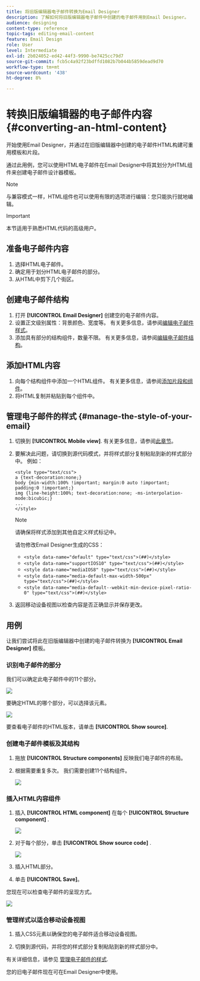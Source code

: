 ```yaml
---
title: 将旧版编辑器电子邮件转换为Email Designer
description: 了解如何将旧版编辑器电子邮件中创建的电子邮件用到Email Designer。
audience: designing
content-type: reference
topic-tags: editing-email-content
feature: Email Design
role: User
level: Intermediate
exl-id: 2b024052-ed42-44f3-9990-be7425cc79d7
source-git-commit: fcb5c4a92f23bdffd1082b7b044b5859dead9d70
workflow-type: tm+mt
source-wordcount: '438'
ht-degree: 8%

---
```


# 转换旧版编辑器的电子邮件内容 {#converting-an-html-content}

开始使用Email Designer，并通过在旧版编辑器中创建的电子邮件HTML构建可重用模板和片段。

通过此用例，您可以使用HTML电子邮件在Email Designer中将其划分为HTML组件来创建电子邮件设计器模板。

>[!NOTE]
>
>与兼容模式一样，HTML组件也可以使用有限的选项进行编辑：您只能执行就地编辑。

>[!IMPORTANT]
>
>本节适用于熟悉HTML代码的高级用户。

## 准备电子邮件内容

1. 选择HTML电子邮件。
1. 确定用于划分HTML电子邮件的部分。
1. 从HTML中剪下几个街区。

## 创建电子邮件结构

1. 打开 **[!UICONTROL Email Designer]**  创建空的电子邮件内容。
1. 设置正文级别属性：背景颜色、宽度等。 有关更多信息，请参阅[编辑电子邮件样式](../../designing/using/styles.md)。
1. 添加具有部分的结构组件，数量不限。 有关更多信息，请参阅[编辑电子邮件结构](../../designing/using/designing-from-scratch.md#defining-the-email-structure)。

## 添加HTML内容

1. 向每个结构组件中添加一个HTML组件。 有关更多信息，请参阅[添加片段和组件](../../designing/using/designing-from-scratch.md#defining-the-email-structure)。
1. 将HTML复制并粘贴到每个组件中。

## 管理电子邮件的样式 {#manage-the-style-of-your-email}

1. 切换到 **[!UICONTROL Mobile view]**. 有关更多信息，请参阅[此章节](../../designing/using/plain-text-html-modes.md#switching-to-mobile-view)。

1. 要解决此问题，请切换到源代码模式，并将样式部分复制粘贴到新的样式部分中。 例如：

   ```
   <style type="text/css">
   a {text-decoration:none;}
   body {min-width:100% !important; margin:0 auto !important; padding:0 !important;}
   img {line-height:100%; text-decoration:none; -ms-interpolation-mode:bicubic;}
   ...
   </style>
   ```

   >[!NOTE]
   >
   >请确保将样式添加到其他自定义样式标记中。
   >
   >请勿修改Email Designer生成的CSS：
   >
   >* `<style data-name="default" type="text/css">(##)</style>`
   >* `<style data-name="supportIOS10" type="text/css">(##)</style>`
   >* `<style data-name="mediaIOS8" type="text/css">(##)</style>`
   >* `<style data-name="media-default-max-width-500px" type="text/css">(##)</style>`
   >* `<style data-name="media-default--webkit-min-device-pixel-ratio-0" type="text/css">(##)</style>`

1. 返回移动设备视图以检查内容是否正确显示并保存更改。

## 用例

让我们尝试将此在旧版编辑器中创建的电子邮件转换为 **[!UICONTROL Email Designer]** 模板。

### 识别电子邮件的部分

我们可以确定此电子邮件中的11个部分。

![](assets/html-dce-view-mail.png)

要确定HTML的哪个部分，可以选择该元素。

![](assets/breadcrumbs.png)

要查看电子邮件的HTML版本，请单击 **[!UICONTROL Show source]**.

### 创建电子邮件模板及其结构

1. 拖放 **[!UICONTROL Structure components]**  反映我们电子邮件的布局。

1. 根据需要重复多次。 我们需要创建11个结构组件。

   ![](assets/structure-components-migration.png)

### 插入HTML内容组件

1. 插入 **[!UICONTROL HTML component]**  在每个 **[!UICONTROL Structure component]** .

   ![](assets/html-components.png)

1. 对于每个部分，单击 **[!UICONTROL Show source code]** .

   ![](assets/show-source-code.png)

1. 插入HTML部分。

1. 单击 **[!UICONTROL Save]**。

您现在可以检查电子邮件的呈现方式。

![](assets/migrated-email-result.png)

### 管理样式以适合移动设备视图

1. 插入CSS元素以确保您的电子邮件适合移动设备视图。

1. 切换到源代码，并将您的样式部分复制粘贴到新的样式部分中。

有关详细信息，请参见 [管理电子邮件的样式](#manage-the-style-of-your-email).

您的旧电子邮件现在可在Email Designer中使用。
